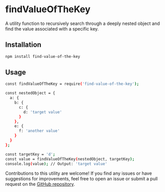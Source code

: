 # findValueOfTheKey

A utility function to recursively search through a deeply nested object and find the value associated with a specific key.

## Installation

```bash
npm install find-value-of-the-key
```

## Usage
```bash
const findValueOfTheKey = require('find-value-of-the-key');

const nestedObject = {
  a: {
    b: {
      c: {
        d: 'target value'
      }
    },
    e: {
      f: 'another value'
    }
  }
};

const targetKey = 'd';
const value = findValueOfTheKey(nestedObject, targetKey);
console.log(value); // Output: 'target value'

```

Contributions to this utility are welcome! If you find any issues or have suggestions for improvements, feel free to open an issue or submit a pull request on the [GitHub repository](https://github.com/aleksandarLazic1998/findValueOfTheKey).
